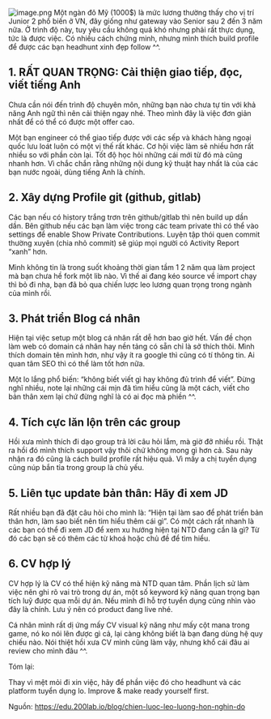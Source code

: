 ![image.png](https://images.viblo.asia/22b2ae86-81a4-408d-82b3-7d0945901fd8.png)
Một ngàn đô Mỹ (1000$) là mức lương thường thấy cho vị trí Junior 2 phổ biến ở VN, đây giống như gateway vào Senior sau 2 đến 3 năm nữa. Ở trình độ này, tuy yêu cầu không quá khó nhưng phải rất thực dụng, tức là được việc.
Có nhiều cách chứng minh, nhưng mình thích build profile để được các bạn headhunt xinh đẹp follow ^^.

## 1. RẤT QUAN TRỌNG: Cải thiện giao tiếp, đọc, viết tiếng Anh
Chưa cần nói đến trình độ chuyên môn, những bạn nào chưa tự tin với khả năng Anh ngữ thì nên cải thiện ngay nhé. Theo mình đây là việc đơn giản nhất để có thể có được một offer cao.

Một bạn engineer có thể giao tiếp được với các sếp và khách hàng ngoại quốc lưu loát luôn có một vị thế rất khác. Cơ hội việc làm sẽ nhiều hơn rất nhiều so với phần còn lại. Tốt độ học hỏi những cái mới từ đó mà cũng nhanh hơn. Vì chắc chắn rằng những nội dung kỹ thuật hay nhất là của các bạn nước ngoài, dùng tiếng Anh là chính.

## 2. Xây dựng Profile git (github, gitlab)
Các bạn nếu có history trắng trơn trên github/gitlab thì nên build up dần dần. Bên github nếu các bạn làm việc trong các team private thì có thể vào settings để enable Show Private Contributions. Luyện tập thói quen commit thường xuyên (chia nhỏ commit) sẽ giúp mọi người có Activity Report “xanh” hơn.

Mình không tin là trong suốt khoảng thời gian tầm 1 2 năm qua làm project mà bạn chưa hề fork một lib nào. Vì thế ai đang kéo source về import chạy thì bỏ đi nha, bạn đã bỏ qua chiến lược leo lương quan trọng trong ngành của mình rồi.

## 3. Phát triển Blog cá nhân
Hiện tại việc setup một blog cá nhân rất dễ hơn bao giờ hết. Vấn đề chọn làm web có domain cá nhân hay nền tảng có sẵn chỉ là sở thích thôi. Mình thích domain tên mình hơn, như vậy ít ra google thì cũng có tí thông tin. Ai quan tâm SEO thì có thể làm tốt hơn nữa.

Một lo lắng phổ biến: “không biết viết gì hay không đủ trình để viết”. Đừng nghĩ nhiều, note lại những cái mịn đã tìm hiểu cũng là một cách, viết cho bản thân xem lại chứ đừng nghĩ là có ai đọc mà phiền ^^.

## 4. Tích cực lăn lộn trên các group
Hồi xưa mình thích đi dạo group trả lời câu hỏi lắm, mà giờ đỡ nhiều rồi. Thật ra hồi đó mình thích support vậy thôi chứ không mong gì hơn cả. Sau này nhận ra đó cũng là cách build profile rất hiệu quả. Vì mấy a chị tuyển dụng cũng núp bắn tỉa trong group là chủ yếu.

## 5. Liên tục update bản thân: Hãy đi xem JD
Rất nhiều bạn đã đặt câu hỏi cho mình là: “Hiện tại làm sao để phát triển bản thân hơn, làm sao biết nên tìm hiểu thêm cái gì”. Có một cách rất nhanh là các bạn có thể đi xem JD để xem xu hướng hiện tại NTD đang cần là gì? Từ đó các bạn sẽ có thêm các từ khoá hoặc chủ đề để tìm hiểu.

## 6. CV hợp lý
CV hợp lý là CV có thể hiện kỹ năng mà NTD quan tâm. Phần lịch sử làm việc nên ghi rõ vai trò trong dự án, một số keyword kỹ năng quan trọng bạn tích luỹ được qua mỗi dự án. Nếu mình đi hỗ trợ tuyển dụng cũng nhìn vào đây là chính. Lưu ý nên có product đang live nhé.

Cá nhân mình rất dị ứng mấy CV visual kỹ năng như mấy cột mana trong game, nó ko nói lên được gì cả, lại càng không biết là bạn đang dùng hệ quy chiếu nào. Nói thiệt hồi xưa CV mình cũng làm vậy, nhưng khổ cái đâu ai review cho mình đâu ^^.

Tóm lại:

Thay vì mệt mỏi đi xin việc, hãy để phần việc đó cho headhunt và các platform tuyển dụng lo. Improve & make ready yourself first.

Nguồn: https://edu.200lab.io/blog/chien-luoc-leo-luong-hon-nghin-do